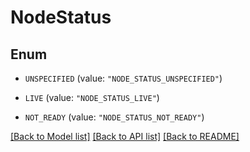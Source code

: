 # NodeStatus

## Enum


* `UNSPECIFIED` (value: `"NODE_STATUS_UNSPECIFIED"`)

* `LIVE` (value: `"NODE_STATUS_LIVE"`)

* `NOT_READY` (value: `"NODE_STATUS_NOT_READY"`)


[[Back to Model list]](../README.md#documentation-for-models) [[Back to API list]](../README.md#documentation-for-api-endpoints) [[Back to README]](../README.md)


